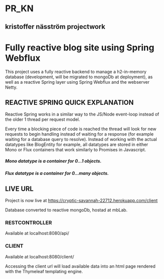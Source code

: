 # PR_KN
## kristoffer näsström projectwork

# Fully reactive blog site using Spring Webflux
This project uses a fully reactive backend to manage a h2-in-memory database (development, will be migrated to 
mongoDb at deployment), as well as a reactive Spring layer using Spring Webflux and the webserver Netty. 

## REACTIVE SPRING QUICK EXPLANATION
Reactive Spring works in a similar way to the JS/Node event-loop instead of the older 1 thread per request model. 

Every time a blocking piece of code is reached the thread will look for new requests to begin handling instead of waiting
for a response (for example waiting for a database query to resolve). Instead of working with the actual datatypes like
BlogEntity for example, all datatypes are stored in either Mono or Flux containers that work similarly
to Promises in Javascript.
##### Mono datatype is a container for 0...1 objects.
##### Flux datatype is a container for 0...many objects.

## LIVE URL
Project is now live at https://cryptic-savannah-22712.herokuapp.com/client

Database converted to reactive mongoDb, hostad at mbLab.

### RESTCONTROLLER

Available at localhost:8080/api/

### CLIENT

Available at localhost:8080/client/

Accessing the client url will load available data into an html page rendered with the Thymeleaf templating engine.